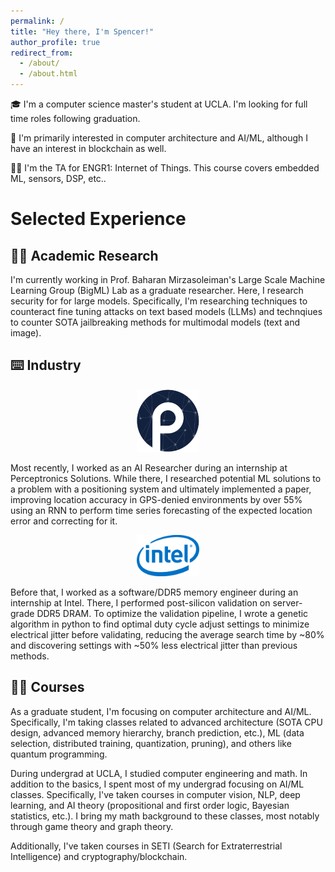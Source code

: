 ```yaml
---
permalink: /
title: "Hey there, I'm Spencer!"
author_profile: true
redirect_from: 
  - /about/
  - /about.html
---
```


🎓 I'm a computer science master's student at UCLA. I'm looking for full time roles following graduation.

🔬 I'm primarily interested in computer architecture and AI/ML, although I have an interest in blockchain as well.

👨‍🏫 I'm the TA for ENGR1: Internet of Things. This course covers embedded ML, sensors, DSP, etc..

# Selected Experience

## 👨‍💻 Academic Research

I'm currently working in Prof. Baharan Mirzasoleiman's Large Scale Machine Learning Group (BigML) Lab as a graduate researcher. Here, I research security for for large models. Specifically, I'm researching techniques to counteract fine tuning attacks on text based models (LLMs) and technqiues to counter SOTA jailbreaking methods for multimodal models (text and image).

## ⌨️ Industry

<p align="center">
  <img src="/images/perc.png" alt="Perceptronics Logo" style="width:100px;">
</p>  

Most recently, I worked as an AI Researcher during an internship at Perceptronics Solutions. While there, I researched potential ML solutions to a problem with a positioning system and ultimately implemented a paper, improving location accuracy in GPS-denied environments by over 55% using an RNN to perform time series forecasting of the expected location error and correcting for it.

<p align="center">
  <img src="/images/intel.png" alt="Intel Logo" style="width:100px;">
</p>

Before that, I worked as a software/DDR5 memory engineer during an internship at Intel. There, I performed post-silicon validation on server-grade DDR5 DRAM. To optimize the validation pipeline, I wrote a genetic algorithm in python to find optimal duty cycle adjust settings to minimize electrical jitter before validating, reducing the average search time by ~80% and discovering settings with ~50% less electrical jitter than previous methods.


## 👨‍💻 Courses

As a graduate student, I'm focusing on computer architecture and AI/ML. Specifically, I'm taking classes related to advanced architecture (SOTA CPU design, advanced memory hierarchy, branch prediction, etc.), ML (data selection, distributed training, quantization, pruning), and others like quantum programming.

During undergrad at UCLA, I studied computer engineering and math. In addition to the basics, I spent most of my undergrad focusing on AI/ML classes. Specifically, I've taken courses in computer vision, NLP, deep learning, and AI theory (propositional and first order logic, Bayesian statistics, etc.). I bring my math background to these classes, most notably through game theory and graph theory.

Additionally, I've taken courses in SETI (Search for Extraterrestrial Intelligence) and cryptography/blockchain.